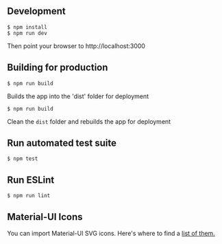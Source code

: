 ## Development
```
$ npm install
$ npm run dev

```
Then point your browser to http://localhost:3000


## Building for production
```
$ npm run build
```
Builds the app into the 'dist' folder for deployment
```
$ npm run build
```
Clean the `dist` folder and rebuilds the app for deployment

## Run automated test suite
```
$ npm test
```

## Run ESLint
```
$ npm run lint
```

## Material-UI Icons

You can import Material-UI SVG icons.  Here's where to find a [list of them.](https://github.com/callemall/material-ui/tree/master/src/svg-icons)

